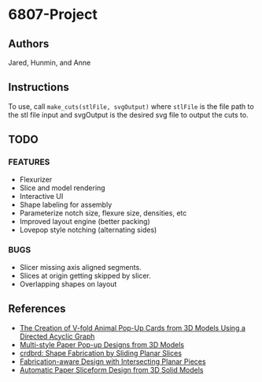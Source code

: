 # 6807-Project
## Authors
Jared, Hunmin, and Anne

## Instructions
To use, call `make_cuts(stlFile, svgOutput)` where `stlFile` is the file path to the stl file input and svgOutput is the desired svg file to output the cuts to.

## TODO
### FEATURES
* Flexurizer
* Slice and model rendering
* Interactive UI
* Shape labeling for assembly
* Parameterize notch size, flexure size, densities, etc
* Improved layout engine (better packing)
* Lovepop style notching (alternating sides)

### BUGS
* Slicer missing axis aligned segments.
* Slices at origin getting skipped by slicer.
* Overlapping shapes on layout

## References
* [The Creation of V-fold Animal Pop-Up Cards from 3D Models Using a Directed Acyclic Graph](http://link.springer.com/chapter/10.1007%2F978-3-642-35473-1_47)
* [Multi-style Paper Pop-up Designs from 3D Models
](https://www.comp.nus.edu.sg/~lowkl/publications/multistyle_popup_eg2014.pdf)
* [crdbrd: Shape Fabrication by Sliding Planar Slices
](http://cybertron.cg.tu-berlin.de/kristian/files/crdbrd.pdf)
* [Fabrication-aware Design with Intersecting Planar Pieces
](http://lgg.epfl.ch/publications/2013/PlanarPieces/paper.pdf)
* [Automatic Paper Sliceform Design
from 3D Solid Models](https://www.comp.nus.edu.sg/~lowkl/publications/sliceform_tvcg2013_lowres.pdf)